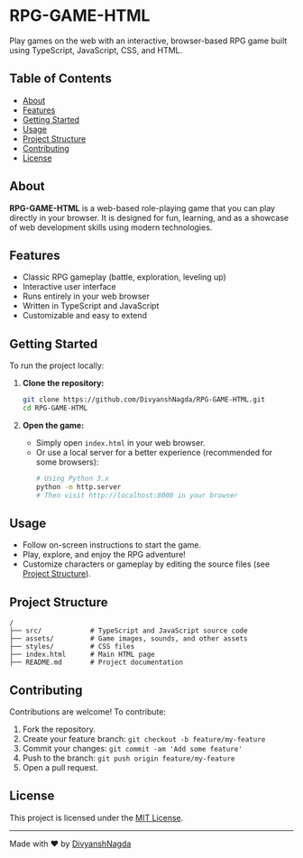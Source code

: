 # RPG-GAME-HTML

Play games on the web with an interactive, browser-based RPG game built using TypeScript, JavaScript, CSS, and HTML.

## Table of Contents

- [About](#about)
- [Features](#features)
- [Getting Started](#getting-started)
- [Usage](#usage)
- [Project Structure](#project-structure)
- [Contributing](#contributing)
- [License](#license)

## About

**RPG-GAME-HTML** is a web-based role-playing game that you can play directly in your browser. It is designed for fun, learning, and as a showcase of web development skills using modern technologies.

## Features

- Classic RPG gameplay (battle, exploration, leveling up)
- Interactive user interface
- Runs entirely in your web browser
- Written in TypeScript and JavaScript
- Customizable and easy to extend

## Getting Started

To run the project locally:

1. **Clone the repository:**
   ```bash
   git clone https://github.com/DivyanshNagda/RPG-GAME-HTML.git
   cd RPG-GAME-HTML
   ```

2. **Open the game:**
   - Simply open `index.html` in your web browser.
   - Or use a local server for a better experience (recommended for some browsers):
     ```bash
     # Using Python 3.x
     python -m http.server
     # Then visit http://localhost:8000 in your browser
     ```

## Usage

- Follow on-screen instructions to start the game.
- Play, explore, and enjoy the RPG adventure!
- Customize characters or gameplay by editing the source files (see [Project Structure](#project-structure)).

## Project Structure

```
/
├── src/            # TypeScript and JavaScript source code
├── assets/         # Game images, sounds, and other assets
├── styles/         # CSS files
├── index.html      # Main HTML page
├── README.md       # Project documentation
```

## Contributing

Contributions are welcome! To contribute:

1. Fork the repository.
2. Create your feature branch: `git checkout -b feature/my-feature`
3. Commit your changes: `git commit -am 'Add some feature'`
4. Push to the branch: `git push origin feature/my-feature`
5. Open a pull request.

## License

This project is licensed under the [MIT License](LICENSE).

---

Made with ❤️ by [DivyanshNagda](https://github.com/DivyanshNagda)
